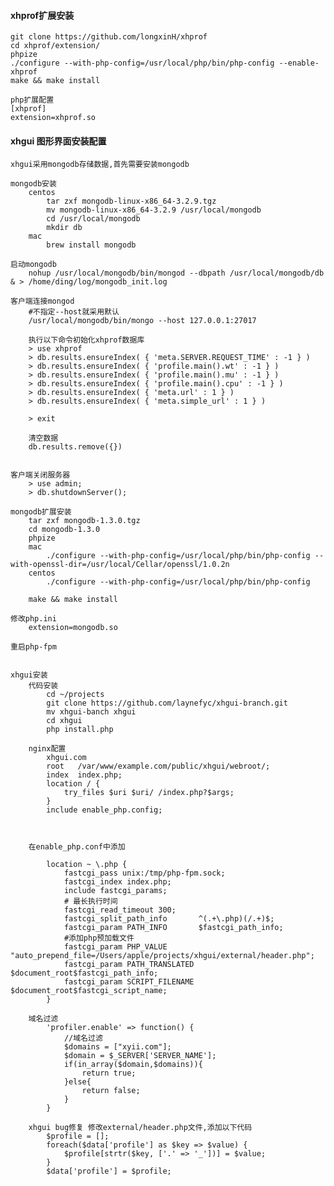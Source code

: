 #### xhprof扩展安装
    git clone https://github.com/longxinH/xhprof
    cd xhprof/extension/
    phpize
    ./configure --with-php-config=/usr/local/php/bin/php-config --enable-xhprof
    make && make install
    
    php扩展配置
    [xhprof]
    extension=xhprof.so
    
#### xhgui 图形界面安装配置
    xhgui采用mongodb存储数据,首先需要安装mongodb
    
    mongodb安装
        centos
            tar zxf mongodb-linux-x86_64-3.2.9.tgz
            mv mongodb-linux-x86_64-3.2.9 /usr/local/mongodb
            cd /usr/local/mongodb
            mkdir db
        mac
            brew install mongodb
    
    启动mongodb
        nohup /usr/local/mongodb/bin/mongod --dbpath /usr/local/mongodb/db & > /home/ding/log/mongodb_init.log
    
    客户端连接mongod
        #不指定--host就采用默认
        /usr/local/mongodb/bin/mongo --host 127.0.0.1:27017
        
        执行以下命令初始化xhprof数据库
        > use xhprof
        > db.results.ensureIndex( { 'meta.SERVER.REQUEST_TIME' : -1 } )
        > db.results.ensureIndex( { 'profile.main().wt' : -1 } )
        > db.results.ensureIndex( { 'profile.main().mu' : -1 } )
        > db.results.ensureIndex( { 'profile.main().cpu' : -1 } )
        > db.results.ensureIndex( { 'meta.url' : 1 } )
        > db.results.ensureIndex( { 'meta.simple_url' : 1 } )
        
        > exit
        
        清空数据
        db.results.remove({})
        
        
    客户端关闭服务器
        > use admin;
        > db.shutdownServer();
    
    mongodb扩展安装
        tar zxf mongodb-1.3.0.tgz
        cd mongodb-1.3.0
        phpize
        mac
            ./configure --with-php-config=/usr/local/php/bin/php-config --with-openssl-dir=/usr/local/Cellar/openssl/1.0.2n
        centos
            ./configure --with-php-config=/usr/local/php/bin/php-config
        
        make && make install
    
    修改php.ini
        extension=mongodb.so
    
    重启php-fpm
    
    
    xhgui安装
        代码安装
            cd ~/projects
            git clone https://github.com/laynefyc/xhgui-branch.git
            mv xhgui-banch xhgui
            cd xhgui
            php install.php
    
        nginx配置
            xhgui.com
            root   /var/www/example.com/public/xhgui/webroot/;
            index  index.php;
            location / {
                try_files $uri $uri/ /index.php?$args;
            }
            include enable_php.config;
            
            
            
        在enable_php.conf中添加
            
            location ~ \.php {
                fastcgi_pass unix:/tmp/php-fpm.sock;
                fastcgi_index index.php;
                include fastcgi_params;
                # 最长执行时间
                fastcgi_read_timeout 300;
                fastcgi_split_path_info       ^(.+\.php)(/.+)$;
                fastcgi_param PATH_INFO       $fastcgi_path_info;
                #添加php预加载文件
                fastcgi_param PHP_VALUE "auto_prepend_file=/Users/apple/projects/xhgui/external/header.php";
                fastcgi_param PATH_TRANSLATED $document_root$fastcgi_path_info;
                fastcgi_param SCRIPT_FILENAME $document_root$fastcgi_script_name;
            }
    
        域名过滤
            'profiler.enable' => function() {
                //域名过滤
                $domains = ["xyii.com"];
                $domain = $_SERVER['SERVER_NAME'];
                if(in_array($domain,$domains)){
                    return true;
                }else{
                    return false;
                }
            }
    
        xhgui bug修复 修改external/header.php文件,添加以下代码
            $profile = [];
            foreach($data['profile'] as $key => $value) {
                $profile[strtr($key, ['.' => '_'])] = $value;
            }
            $data['profile'] = $profile;